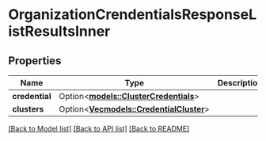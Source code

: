 # OrganizationCrendentialsResponseListResultsInner

## Properties

Name | Type | Description | Notes
------------ | ------------- | ------------- | -------------
**credential** | Option<[**models::ClusterCredentials**](ClusterCredentials.md)> |  | [optional]
**clusters** | Option<[**Vec<models::CredentialCluster>**](CredentialCluster.md)> |  | [optional]

[[Back to Model list]](../README.md#documentation-for-models) [[Back to API list]](../README.md#documentation-for-api-endpoints) [[Back to README]](../README.md)


